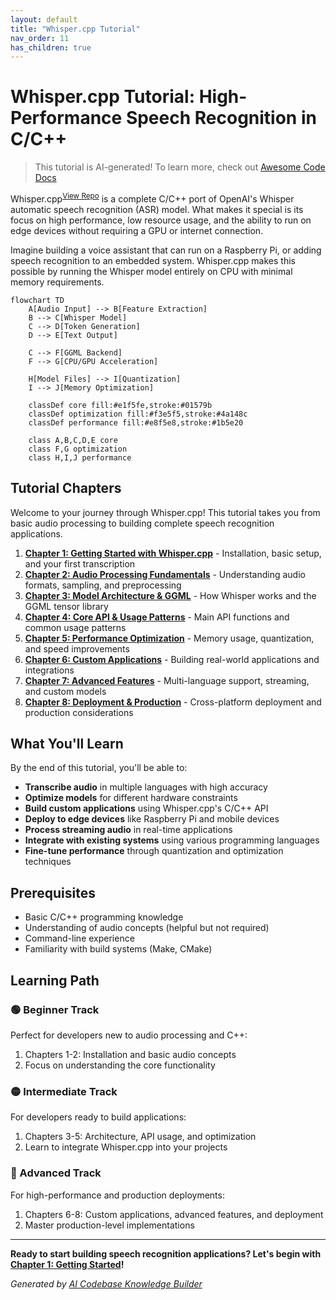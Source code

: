 ```yaml
---
layout: default
title: "Whisper.cpp Tutorial"
nav_order: 11
has_children: true
---
```


# Whisper.cpp Tutorial: High-Performance Speech Recognition in C/C++

> This tutorial is AI-generated! To learn more, check out [Awesome Code Docs](https://github.com/johnxie/awesome-code-docs)

Whisper.cpp<sup>[View Repo](https://github.com/ggml-org/whisper.cpp)</sup> is a complete C/C++ port of OpenAI's Whisper automatic speech recognition (ASR) model. What makes it special is its focus on high performance, low resource usage, and the ability to run on edge devices without requiring a GPU or internet connection.

Imagine building a voice assistant that can run on a Raspberry Pi, or adding speech recognition to an embedded system. Whisper.cpp makes this possible by running the Whisper model entirely on CPU with minimal memory requirements.

```mermaid
flowchart TD
    A[Audio Input] --> B[Feature Extraction]
    B --> C[Whisper Model]
    C --> D[Token Generation]
    D --> E[Text Output]

    C --> F[GGML Backend]
    F --> G[CPU/GPU Acceleration]

    H[Model Files] --> I[Quantization]
    I --> J[Memory Optimization]

    classDef core fill:#e1f5fe,stroke:#01579b
    classDef optimization fill:#f3e5f5,stroke:#4a148c
    classDef performance fill:#e8f5e8,stroke:#1b5e20

    class A,B,C,D,E core
    class F,G optimization
    class H,I,J performance
```

## Tutorial Chapters

Welcome to your journey through Whisper.cpp! This tutorial takes you from basic audio processing to building complete speech recognition applications.

1. **[Chapter 1: Getting Started with Whisper.cpp](01-getting-started.md)** - Installation, basic setup, and your first transcription
2. **[Chapter 2: Audio Processing Fundamentals](02-audio-processing.md)** - Understanding audio formats, sampling, and preprocessing
3. **[Chapter 3: Model Architecture & GGML](03-model-architecture.md)** - How Whisper works and the GGML tensor library
4. **[Chapter 4: Core API & Usage Patterns](04-core-api.md)** - Main API functions and common usage patterns
5. **[Chapter 5: Performance Optimization](05-performance-optimization.md)** - Memory usage, quantization, and speed improvements
6. **[Chapter 6: Custom Applications](06-custom-applications.md)** - Building real-world applications and integrations
7. **[Chapter 7: Advanced Features](07-advanced-features.md)** - Multi-language support, streaming, and custom models
8. **[Chapter 8: Deployment & Production](08-deployment-production.md)** - Cross-platform deployment and production considerations

## What You'll Learn

By the end of this tutorial, you'll be able to:

- **Transcribe audio** in multiple languages with high accuracy
- **Optimize models** for different hardware constraints
- **Build custom applications** using Whisper.cpp's C/C++ API
- **Deploy to edge devices** like Raspberry Pi and mobile devices
- **Process streaming audio** in real-time applications
- **Integrate with existing systems** using various programming languages
- **Fine-tune performance** through quantization and optimization techniques

## Prerequisites

- Basic C/C++ programming knowledge
- Understanding of audio concepts (helpful but not required)
- Command-line experience
- Familiarity with build systems (Make, CMake)

## Learning Path

### 🟢 Beginner Track
Perfect for developers new to audio processing and C++:
1. Chapters 1-2: Installation and basic audio concepts
2. Focus on understanding the core functionality

### 🟡 Intermediate Track
For developers ready to build applications:
1. Chapters 3-5: Architecture, API usage, and optimization
2. Learn to integrate Whisper.cpp into your projects

### 🔴 Advanced Track
For high-performance and production deployments:
1. Chapters 6-8: Custom applications, advanced features, and deployment
2. Master production-level implementations

---

**Ready to start building speech recognition applications? Let's begin with [Chapter 1: Getting Started](01-getting-started.md)!**

*Generated by [AI Codebase Knowledge Builder](https://github.com/The-Pocket/Tutorial-Codebase-Knowledge)*
